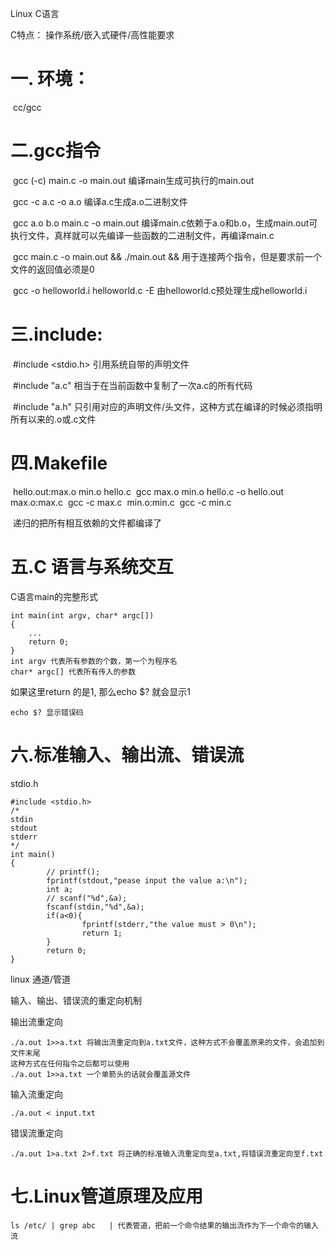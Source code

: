  Linux C语言



C特点： 操作系统/嵌入式硬件/高性能要求

# 一. 环境：

​	cc/gcc

# 二.gcc指令

​	gcc (-c) main.c -o main.out	编译main生成可执行的main.out

​	gcc -c a.c -o a.o	编译a.c生成a.o二进制文件	

​	gcc a.o b.o main.c -o main.out 	编译main.c依赖于a.o和b.o，生成main.out可执行文件，真样就可以先编译一些函数的二进制文件，再编译main.c

​	gcc main.c -o main.out && ./main.out	&& 用于连接两个指令，但是要求前一个文件的返回值必须是0

​	gcc -o helloworld.i helloworld.c  -E	由helloworld.c预处理生成helloworld.i

# 三.include:

​	#include <stdio.h>	引用系统自带的声明文件

​	#include "a.c"	相当于在当前函数中复制了一次a.c的所有代码

​	#include "a.h"	只引用对应的声明文件/头文件，这种方式在编译的时候必须指明所有以来的.o或.c文件

# 四.Makefile

​	hello.out:max.o min.o hello.c
​        	gcc max.o min.o hello.c -o hello.out
​	max.o:max.c
​        	gcc -c max.c
​	min.o:min.c
​      	  gcc -c min.c             	

​	递归的把所有相互依赖的文件都编译了

# 五.C 语言与系统交互

C语言main的完整形式

```
int main(int argv, char* argc[])
{
	...
	return 0;
}
int argv 代表所有参数的个数，第一个为程序名
char* argc[] 代表所有传入的参数
```

如果这里return 的是1, 那么echo $? 就会显示1

```
echo $? 显示错误码
```

# 六.标准输入、输出流、错误流

stdio.h

```
#include <stdio.h>
/*
stdin
stdout
stderr
*/
int main()
{
        // printf();
        fprintf(stdout,"pease input the value a:\n");
        int a;
        // scanf("%d",&a);
        fscanf(stdin,"%d",&a);
        if(a<0){
                fprintf(stderr,"the value must > 0\n");
                return 1;
        }
        return 0;
}
```

linux 通道/管道

输入、输出、错误流的重定向机制

输出流重定向

```
./a.out 1>>a.txt 将输出流重定向到a.txt文件，这种方式不会覆盖原来的文件，会追加到文件末尾
这种方式在任何指令之后都可以使用
./a.out 1>>a.txt 一个单箭头的话就会覆盖源文件
```

输入流重定向

```
./a.out < input.txt
```

错误流重定向

```
./a.out 1>a.txt 2>f.txt 将正确的标准输入流重定向至a.txt,将错误流重定向至f.txt
```

# 七.Linux管道原理及应用

```
ls /etc/ | grep abc   | 代表管道，把前一个命令结果的输出流作为下一个命令的输入流
```

